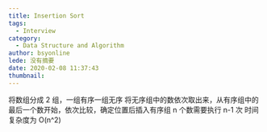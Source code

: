 ```yaml
---
title: Insertion Sort
tags:
  - Interview
category:
  - Data Structure and Algorithm
author: bsyonline
lede: 没有摘要
date: 2020-02-08 11:37:43
thumbnail:
---
```


将数组分成 2 组，一组有序一组无序
将无序组中的数依次取出来，从有序组中的最后一个数开始，依次比较，确定位置后插入有序组
n 个数需要执行 n-1 次
时间复杂度为 O(n^2)